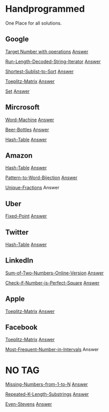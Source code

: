 # Handprogrammed
One Place for all solutions.
<a href = ""></a>
<a href = ""></a><br/>

## Google
<a href = "https://binarysearch.com/problems/Target-Number-with-Operations">Target Number with operations</a>
<a href = "https://github.com/akbloodadarsh/Handprogrammed/blob/main/binarysearch/CPP/Target%20Number%20with%20Operations.cpp">Answer</a><br/>

<a href = "https://binarysearch.com/problems/Run-Length-Decoded-String-Iterator">Run-Length-Decoded-String-Iterator</a>
<a href = "https://github.com/akbloodadarsh/Handprogrammed/blob/main/binarysearch/CPP/Run-Length%20Decoded%20String%20Iterator.cpp">Answer</a><br/>

<a href = "https://binarysearch.com/problems/Shortest-Sublist-to-Sort">Shortest-Sublist-to-Sort</a>
<a href = "https://github.com/akbloodadarsh/Handprogrammed/blob/main/binarysearch/CPP/Shortest-Sublist-to-Sort.cpp">Answer</a><br/>

<a href = "https://binarysearch.com/problems/Toeplitz-Matrix">Toeplitz-Matrix</a>
<a href = "https://github.com/akbloodadarsh/Handprogrammed/blob/main/binarysearch/CPP/Toeplitz%20Matrix.cpp">Answer</a><br/>

<a href = "https://binarysearch.com/problems/Set">Set</a>
<a href = "https://github.com/akbloodadarsh/Handprogrammed/blob/main/binarysearch/CPP/Set.cpp">Answer</a><br/>

## Mircrosoft
<a href = "https://binarysearch.com/problems/Word-Machine">Word-Machine</a>
<a href = "https://github.com/akbloodadarsh/Handprogrammed/blob/main/binarysearch/CPP/Word%20Machine.cpp">Answer</a><br/>

<a href = "https://binarysearch.com/problems/Beer-Bottles">Beer-Bottles</a>
<a href = "https://github.com/akbloodadarsh/Handprogrammed/blob/main/binarysearch/CPP/Beer%20Bottles.cpp">Answer</a><br/>

<a href = "https://binarysearch.com/problems/Hash-Table">Hash-Table</a>
<a href = "https://github.com/akbloodadarsh/Handprogrammed/blob/main/binarysearch/CPP/Hash%20Table.cpp">Answer</a><br/>

## Amazon
<a href = "https://binarysearch.com/problems/Hash-Table">Hash-Table</a>
<a href = "https://github.com/akbloodadarsh/Handprogrammed/blob/main/binarysearch/CPP/Hash%20Table.cpp">Answer</a><br/>

<a href = "https://binarysearch.com/problems/Pattern-to-Word-Bijection">Pattern-to-Word-Bijection</a>
<a href = "https://github.com/akbloodadarsh/Handprogrammed/blob/main/binarysearch/CPP/Pattern%20to%20Word%20Bijection.cpp">Answer</a><br/>

<a href = "https://binarysearch.com/problems/Unique-Fractions">Unique-Fractions</a>
<a href = "https://github.com/akbloodadarsh/Handprogrammed/blob/main/binarysearch/CPP/Unique%20Fractions.cpp"></a>Answer<br/>

## Uber
<a href = "https://binarysearch.com/problems/Fixed-Point">Fixed-Point</a>
<a href = "https://github.com/akbloodadarsh/Handprogrammed/blob/main/binarysearch/CPP/Fixed%20Point.cpp">Answer</a><br/>

## Twitter
<a href = "https://binarysearch.com/problems/Hash-Table">Hash-Table</a>
<a href = "https://github.com/akbloodadarsh/Handprogrammed/blob/main/binarysearch/CPP/Hash%20Table.cpp">Answer</a><br/>

## LinkedIn
<a href = "https://binarysearch.com/problems/Sum-of-Two-Numbers-Online-Version">Sum-of-Two-Numbers-Online-Version</a>
<a href = "https://github.com/akbloodadarsh/Handprogrammed/blob/main/binarysearch/CPP/Sum%20of%20Two%20Numbers%20-%20Online%20Version.cpp">Answer</a><br/>

<a href = "https://binarysearch.com/problems/Check-if-Number-is-Perfect-Square">Check-if-Number-is-Perfect-Square</a>
<a href = "https://github.com/akbloodadarsh/Handprogrammed/blob/main/binarysearch/CPP/Check%20if%20Number%20is%20Perfect%20Square.cpp">Answer</a><br/>

## Apple
<a href = "https://binarysearch.com/problems/Toeplitz-Matrix">Toeplitz-Matrix</a>
<a href = "https://github.com/akbloodadarsh/Handprogrammed/blob/main/binarysearch/CPP/Toeplitz%20Matrix.cpp">Answer</a><br/>

## Facebook
<a href = "https://binarysearch.com/problems/Toeplitz-Matrix">Toeplitz-Matrix</a>
<a href = "https://github.com/akbloodadarsh/Handprogrammed/blob/main/binarysearch/CPP/Toeplitz%20Matrix.cpp">Answer</a><br/>

<a href = "https://binarysearch.com/problems/Most-Frequent-Number-in-Intervals">Most-Frequent-Number-in-Intervals</a>
<a href = "https://github.com/akbloodadarsh/Handprogrammed/blob/main/binarysearch/CPP/Most%20Frequent%20Number%20in%20Intervals.cpp"></a>Answer<br/>

# NO TAG
<a href = "https://binarysearch.com/problems/Missing-Numbers-from-1-to-N">Missing-Numbers-from-1-to-N</a>
<a href = "https://github.com/akbloodadarsh/Handprogrammed/blob/main/binarysearch/CPP/Missing%20Numbers%20from%201%20to%20N.cpp">Answer</a><br/>

<a href = "https://binarysearch.com/problems/Repeated-K-Length-Substrings">Repeated-K-Length-Substrings</a>
<a href = "https://github.com/akbloodadarsh/Handprogrammed/blob/main/binarysearch/CPP/Repeated%20K-Length%20Substrings.cpp">Answer</a><br/>

<a href = "https://binarysearch.com/problems/Even-Stevens">Even-Stevens</a>
<a href = "https://github.com/akbloodadarsh/Handprogrammed/blob/main/binarysearch/CPP/Even%20Stevens.cpp">Answer</a><br/>
